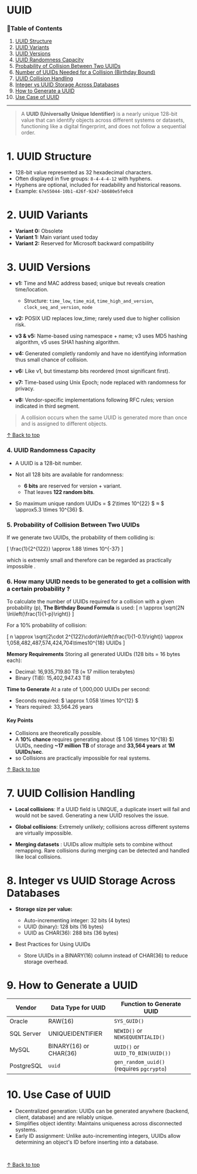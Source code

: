 
<h1 id="top">UUID</h1>

<h3>📑Table of Contents</h3>

1. [UUID Structure](#s)
2. [UUID Variants](#v)
3. [UUID Versions](#ve)
4. [UUID Randomness Capacity](#c)
5. [Probability of Collision Between Two UUIDs](#p)
6. [Number of UUIDs Needed for a Collision (Birthday Bound)](#n)
7. [UUID Collision Handling](#h)
8. [Integer vs UUID Storage Across Databases](#i)
9. [How to Generate a UUID](#hu)
10. [Use Case of UUID](#u)


---
> A **UUID (Universally Unique Identifier)** is a nearly unique 128-bit value that can identify objects across different systems or datasets, functioning like a digital fingerprint, and does not follow a sequential order.



 <h1 id="s">1. UUID Structure</h1>

* 128-bit value represented as 32 hexadecimal characters.
* Often displayed in five groups: `8-4-4-4-12` with hyphens.
* Hyphens are optional, included for readability and historical reasons.
* Example: `67e55044-10b1-426f-9247-bb680e5fe0c8`


<h1 id="v">2. UUID Variants</h1>

* **Variant 0:** Obsolete
* **Variant 1:** Main variant used today
* **Variant 2:** Reserved for Microsoft backward compatibility

<h1 id="ve">3. UUID Versions</h1>

* **v1:** Time and MAC address based; unique but reveals creation time/location.

  * Structure: `time_low`, `time_mid`, `time_high_and_version`, `clock_seq_and_version`, `node`
* **v2:** POSIX UID replaces low_time; rarely used due to higher collision risk.
* **v3 & v5:** Name-based using namespace + name; v3 uses MD5 hashing algorithm, v5 uses SHA1 hashing algorithm.
* **v4:** Generated completly randomly and have no identifying information thus small chance of collision.
* **v6:** Like v1, but timestamp bits reordered (most significant first).
* **v7:** Time-based using Unix Epoch; node replaced with randomness for privacy.
* **v8:** Vendor-specific implementations following RFC rules; version indicated in third segment.

       

>A collision occurs when the same UUID is generated more than once and is assigned to different objects. 

[↑ Back to top](#top)

<h3 id="c">4. UUID Randomness Capacity</h3>

* A UUID is a 128-bit number.
* Not all 128 bits are available for randomness:

  * **6 bits** are reserved for version + variant.
  * That leaves **122 random bits**.
* So maximum unique random UUIDs =  $ 2\times 10^{22} $ ≈ $ \approx5.3 \times 10^{36} $.




<h3 id="p">5. Probability of Collision Between Two UUIDs</h3>
If we generate two UUIDs, the probability of them colliding is:

\[
\frac{1}{2^{122}} \approx 1.88 \times 10^{-37}
\]

which is extremly small and therefore can be regarded as practically impossible .




 <h3 id="n">6. How many UUID needs to be generated to get a collision with a certain probability ?</h3>

To calculate the number of UUIDs required for a collision with a given probability (p), **The Birthday Bound Formula** is used:
\[
n \approx \sqrt{2N \ln\left(\frac{1}{1-p}\right)}
\]

For a 10% probability of collision:
 
\[
n \approx \sqrt{2\cdot 2^{122}\cdot\ln\left(\frac{1}{1-0.1}\right)}
\approx 1,058,482,487,574,424,704\times10^{18}  UUIDs
\]

**Memory Requirements**
Storing all generated UUIDs (128 bits = 16 bytes each):
- Decimal: 16,935,719.80 TB (≈ 17 million terabytes)
- Binary (TiB): 15,402,947.43 TiB


**Time to Generate**
At a rate of 1,000,000 UUIDs per second:
- Seconds required: $ \approx 1.058 \times 10^{12} $
- Years required: 33,564.26 years


<h4>Key Points </h4>

* Collisions are theoretically possible.
* A **10% chance** requires generating about ($ 1.06 \times 10^{18} $) UUIDs, needing **~17 million TB** of storage and **33,564 years** at **1M UUIDs/sec**.
* so Collisions are practically impossible for real systems.



[↑ Back to top](#top)
 <h1 id="h">7. UUID Collision Handling</h1>

- **Local collisions**: If a UUID field is UNIQUE, a duplicate insert will fail and would not be saved. Generating a new UUID resolves the issue.

- **Global collisions**: Extremely unlikely; collisions across different systems are virtually impossible.

- **Merging datasets** : UUIDs allow multiple sets to combine without remapping. Rare collisions during merging can be detected and handled like local collisions.
 


<h1 id="i">8. Integer vs UUID Storage Across Databases</h1>

- **Storage size per value:**

  * Auto-incrementing integer: 32 bits (4 bytes)
  * UUID (binary): 128 bits (16 bytes)
  * UUID as CHAR(36): 288 bits (36 bytes)


- Best Practices for Using UUIDs
    - Store UUIDs in a BINARY(16) column instead of CHAR(36) to reduce storage overhead.



<h1 id="hu">9. How to Generate a UUID</h1>

| Vendor     | Data Type for UUID     | Function to Generate UUID                 |
| ---------- | ---------------------- | ----------------------------------------- |
| Oracle     | RAW(16)                | `SYS_GUID()`                              |
| SQL Server | UNIQUEIDENTIFIER       | `NEWID()` or `NEWSEQUENTIALID()`          |
| MySQL      | BINARY(16) or CHAR(36) | `UUID()` or `UUID_TO_BIN(UUID())`         |
| PostgreSQL | `uuid`                 | `gen_random_uuid()` (requires `pgcrypto`) |


<h1 id="u">10. Use Case of UUID</h1>

- Decentralized generation: UUIDs can be generated anywhere (backend, client, database) and are reliably unique.
- Simplifies object identity: Maintains uniqueness across disconnected systems.
- Early ID assignment: Unlike auto-incrementing integers, UUIDs allow determining an object's ID before inserting into a database.
<br>

[↑ Back to top](#top)